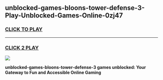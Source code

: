 
## unblocked-games-bloons-tower-defense-3-Play-Unblocked-Games-Online-0zj47
<h3>
<a href="https://premium76.site?title=unblocked-games-bloons-tower-defense-3&ref=25A">CLICK TO PLAY</a></h3>
<hr>

<h3>
<a href="https://premium76.site?title=unblocked-games-bloons-tower-defense-3&ref=25A">CLICK 2 PLAY</a>
  
</h3>

<a href="https://premium76.site?title=unblocked-games-bloons-tower-defense-3&ref=25A"><img src="https://clearcache.store/games.png"></a>


**unblocked-games-bloons-tower-defense-3 games unblocked: Your Gateway to Fun and Accessible Online Gaming**
